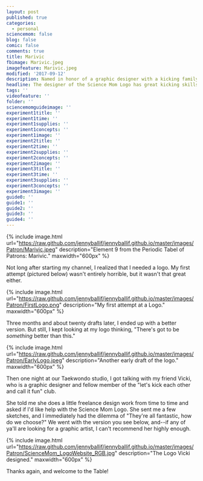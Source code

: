 ```yaml
---
layout: post
published: true
categories:
  - personal
sciencemom: false
blog: false
comic: false
comments: true
title: Marivic
fbimage: Marivic.jpeg
imagefeature: Marivic.jpeg
modified: '2017-09-12'
description: Named in honor of a graphic designer with a kicking family.
headline: The designer of the Science Mom Logo has great kicking skills too.
tags: ''
videofeature: ''
folder: ''
sciencemomguideimage: ''
experiment1title: ''
experiment1time: ''
experiment1supplies: ''
experiment1concepts: ''
experiment1image: ''
experiment2title: ''
experiment2time: ''
experiment2supplies: ''
experiment2concepts: ''
experiment2image: ''
experiment3title: ''
experiment3time: ''
experiment3supplies: ''
experiment3concepts: ''
experiment3image: ''
guide0: ''
guide1: ''
guide2: ''
guide3: ''
guide4: ''
---
```

{% include image.html url="https://raw.github.com/jennyballif/jennyballif.github.io/master/images/Patron/Marivic.jpeg" description="Element 9 from the Periodic Tabel of Patrons: Marivic." maxwidth="600px" %}

Not long after starting my channel, I realized that I needed a logo. My first attempt (pictured below) wasn't entirely horrible, but it wasn't that great either.

{% include image.html url="https://raw.github.com/jennyballif/jennyballif.github.io/master/images/Patron/FirstLogo.png" description="My first attempt at a Logo." maxwidth="600px" %}

Three months and about twenty drafts later, I ended up with a better version. But still, I kept looking at my logo thinking, "There's got to be _something_ better than this." 

{% include image.html url="https://raw.github.com/jennyballif/jennyballif.github.io/master/images/Patron/EarlyLogo.jpeg" description="Another early draft of the logo." maxwidth="600px" %}

Then one night at our Taekwondo studio, I got talking with my friend Vicki, who is a graphic designer and fellow member of the "let's kick each other and call it fun" club. 

She told me she does a little freelance design work from time to time and asked if I'd like help with the Science Mom Logo. She sent me a few sketches, and I immediately had the dilemma of "They're all fantastic, how do we choose?" We went with the version you see below, and--if any of ya'll are looking for a graphic artist, I can't recommend her highly enough. 

{% include image.html url="https://raw.github.com/jennyballif/jennyballif.github.io/master/images/Patron/ScienceMom_LogoWebsite_RGB.jpg" description="The Logo Vicki designed." maxwidth="600px" %}

Thanks again, and welcome to the Table! 
